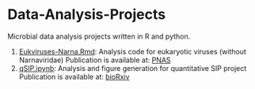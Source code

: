 # Data-Analysis-Projects
Microbial data analysis projects written in R and python.

1. [Eukviruses-Narna.Rmd](https://github.com/starrevan/Data-Analysis-Projects/blob/main/Eukviruses-Narna.Rmd): Analysis code for eukaryotic viruses (without Narnaviridae)
Publication is available at: [PNAS](https://www.pnas.org/content/116/51/25900)
2. [qSIP.ipynb](https://github.com/starrevan/Data-Analysis-Projects/blob/main/qSIP.ipynb): Analysis and figure generation for quantitative SIP project
Publication is available at: [bioRxiv](https://www.biorxiv.org/content/10.1101/2020.08.21.262063v1)


